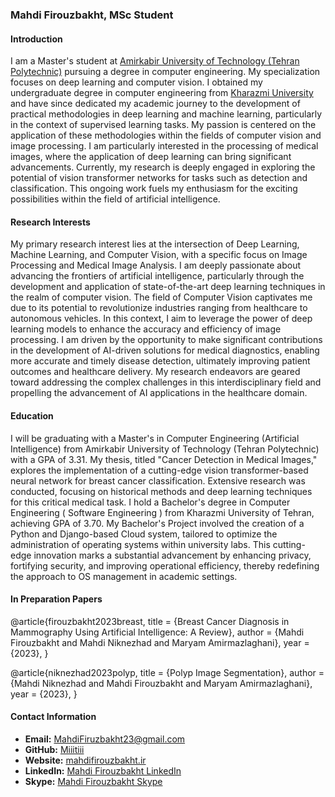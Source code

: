 ### Mahdi Firouzbakht, MSc Student

#### Introduction
I am a Master's student at [Amirkabir University of Technology (Tehran Polytechnic)](https://aut.ac.ir/en) pursuing a degree in computer engineering. My specialization focuses on deep learning and computer vision. I obtained my undergraduate degree in computer engineering from [Kharazmi University](http://www.khu.ac.ir/en/) and have since dedicated my academic journey to the development of practical methodologies in deep learning and machine learning, particularly in the context of supervised learning tasks.
My passion is centered on the application of these methodologies within the fields of computer vision and image processing. I am particularly interested in the processing of medical images, where the application of deep learning can bring significant advancements. Currently, my research is deeply engaged in exploring the potential of vision transformer networks for tasks such as detection and classification. This ongoing work fuels my enthusiasm for the exciting possibilities within the field of artificial intelligence.

#### Research Interests
My primary research interest lies at the intersection of Deep Learning, Machine Learning, and Computer Vision, with a specific focus on Image Processing and Medical Image Analysis. I am deeply passionate about advancing the frontiers of artificial intelligence, particularly through the development and application of state-of-the-art deep learning techniques in the realm of computer vision. The field of Computer Vision captivates me due to its potential to revolutionize industries ranging from healthcare to autonomous vehicles. In this context, I aim to leverage the power of deep learning models to enhance the accuracy and efficiency of image processing. I am driven by the opportunity to make significant contributions in the development of AI-driven solutions for medical diagnostics, enabling more accurate and timely disease detection, ultimately improving patient outcomes and healthcare delivery. My research endeavors are geared toward addressing the complex challenges in this interdisciplinary field and propelling the advancement of AI applications in the healthcare domain.

#### Education
I will be graduating with a Master's in Computer Engineering (Artificial Intelligence) from Amirkabir University of Technology (Tehran Polytechnic) with a GPA of 3.31. My thesis, titled "Cancer Detection in Medical Images," explores the implementation of a cutting-edge vision transformer-based neural network for breast cancer classification. Extensive research was conducted, focusing on historical methods and deep learning techniques for this critical medical task. I hold a Bachelor's degree in Computer Engineering ( Software Engineering ) from Kharazmi University of Tehran, achieving GPA of 3.70. My Bachelor's Project involved the creation of a Python and Django-based Cloud system, tailored to optimize the administration of operating systems within university labs. This cutting-edge innovation marks a substantial advancement by enhancing privacy, fortifying security, and improving operational efficiency, thereby redefining the approach to OS management in academic settings.

#### In Preparation Papers
@article{firouzbakht2023breast,
  title = {Breast Cancer Diagnosis in Mammography Using Artificial Intelligence: A Review},
  author = {Mahdi Firouzbakht and Mahdi Niknezhad and Maryam Amirmazlaghani},
  year = {2023},
}

@article{niknezhad2023polyp,
  title = {Polyp Image Segmentation},
  author = {Mahdi Niknezhad and Mahdi Firouzbakht and Maryam Amirmazlaghani},
  year = {2023},
}


#### Contact Information

- **Email:** [MahdiFiruzbakht23@gmail.com](mailto:MahdiFiruzbakht23@gmail.com)
- **GitHub:** [Miiitiii](https://github.com/Miiitiii)
- **Website:** [mahdifirouzbakht.ir](https://mahdifirouzbakht.ir)
- **LinkedIn:** [Mahdi Firouzbakht LinkedIn](https://www.linkedin.com/in/mahdi-firouzbakht-a3b553162/)
- **Skype:** [Mahdi Firouzbakht Skype](https://join.skype.com/invite/sWo91HHhnied)
